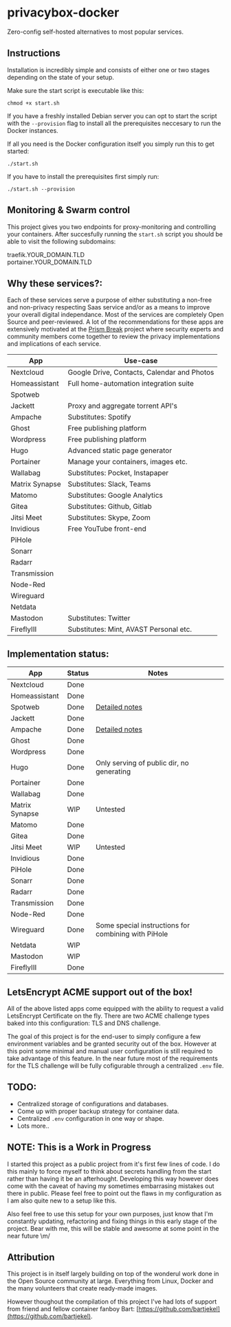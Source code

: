 # privacybox-docker
Zero-config self-hosted alternatives to most popular services.

## Instructions
Installation is incredibly simple and consists of either one or two stages depending on the state of your setup.

Make sure the start script is executable like this:
```
chmod +x start.sh
```

If you have a freshly installed Debian server you can opt to start the script with the `--provision` flag to install all the prerequisites neccesary to run the Docker instances.

If all you need is the Docker configuration itself you simply run this to get started:
```
./start.sh
```

If you have to install the prerequisites first simply run:
```
./start.sh --provision
```

## Monitoring & Swarm control
This project gives you two endpoints for proxy-monitoring and controlling your containers.
After succesfully running the `start.sh` script you should be able to visit the following subdomains:

traefik.YOUR_DOMAIN.TLD  
portainer.YOUR_DOMAIN.TLD

## Why these services?:
Each of these services serve a purpose of either substituting a non-free and non-privacy respecting Saas service and/or as a means to improve your overall digital independance. Most of the services are completely Open Source and peer-reviewed. A lot of the recommendations for these apps are extensively motivated at the [Prism Break](https://prism-break.org) project where security experts and community members come together to review the privacy implementations and implications of each service.

| App | Use-case |
|---|---|
| Nextcloud | Google Drive, Contacts, Calendar and Photos |
| Homeassistant | Full home-automation integration suite |
| Spotweb |  |
| Jackett | Proxy and aggregate torrent API's |
| Ampache | Substitutes: Spotify |
| Ghost | Free publishing platform |
| Wordpress | Free publishing platform |
| Hugo | Advanced static page generator |
| Portainer | Manage your containers, images etc. |
| Wallabag | Substitutes: Pocket, Instapaper |
| Matrix Synapse | Substitutes: Slack, Teams |
| Matomo | Substitutes: Google Analytics |
| Gitea | Substitutes: Github, Gitlab |
| Jitsi Meet | Substitutes: Skype, Zoom |
| Invidious | Free YouTube front-end |
| PiHole |  |
| Sonarr |  |
| Radarr |  |
| Transmission |  |
| Node-Red |  |
| Wireguard |  |
| Netdata |  |
| Mastodon | Substitutes: Twitter |
| FireflyIII | Substitutes: Mint, AVAST Personal etc. |

## Implementation status:
| App | Status | Notes |
|---|---|---|
| Nextcloud | Done |   |
| Homeassistant | Done |   |
| Spotweb | Done | [Detailed notes](./docs/spotweb.md) |
| Jackett | Done |  |
| Ampache | Done  | [Detailed notes](./docs/ampache.md) |
| Ghost | Done |   |
| Wordpress | Done |   |
| Hugo | Done | Only serving of public dir, no generating |
| Portainer | Done |   |
| Wallabag | Done |   |
| Matrix Synapse | WIP | Untested
| Matomo | Done |   |
| Gitea | Done |   |
| Jitsi Meet | WIP | Untested |
| Invidious | Done |   |
| PiHole | Done |   |
| Sonarr | Done |   |
| Radarr | Done |   |
| Transmission | Done |   |
| Node-Red | Done |   |
| Wireguard | Done |  Some special instructions for combining with PiHole  |
| Netdata | WIP |   |
| Mastodon | WIP |   |
| FireflyIII | Done |   |

## LetsEncrypt ACME support out of the box!
All of the above listed apps come equipped with the ability to request a valid LetsEncrypt Certificate on the fly. There are two ACME challenge types baked into this configuration: TLS and DNS challenge.

The goal of this project is for the end-user to simply configure a few environment variables and be granted security out of the box. However at this point some minimal and manual user configuration is still required to take advantage of this feature. In the near future most of the requirements for the TLS challenge will be fully cofigurable through a centralized `.env` file.

## TODO:
- Centralized storage of configurations and databases.
- Come up with proper backup strategy for container data.
- Centralized `.env` configuration in one way or shape.
- Lots more..

## NOTE: This is a Work in Progress
I started this project as a public project from it's first few lines of code. I do this mainly to force myself to think about secrets handling from the start rather than having it be an afterhought. Developing this way however does come with the caveat of having my sometimes embarrasing mistakes out there in public. Please feel free to point out the flaws in my configuration as I am also quite new to a setup like this.

Also feel free to use this setup for your own purposes, just know that I'm constantly updating, refactoring and fixing things in this early stage of the project. Bear with me, this will be stable and awesome at some point in the near future \m/

## Attribution
This project is in itself largely building on top of the wonderul work done in the Open Source community at large. Everything from Linux, Docker and the many volunteers that create ready-made images.

However thoughout the compilation of this project I've had lots of support from friend and fellow container fanboy Bart: [https://github.com/bartjekel](https://github.com/bartjekel).

